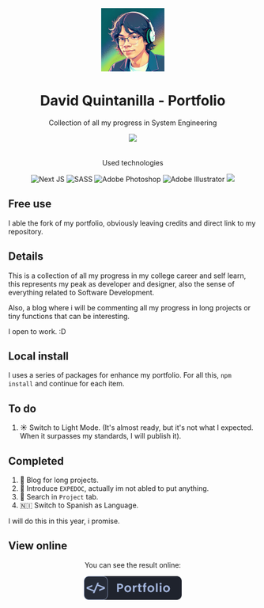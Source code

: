 <div align="center">
    <img src="./public/davidquint-photo.png"  width="128px"></img>
    <h1>David Quintanilla - Portfolio</h1>
    <p>Collection of all my progress in System Engineering</p>
    <a href="https://github.com/davidquintr/portfolio/blob/main/LICENSE">
        <img src="https://img.shields.io/badge/License-MIT-yellow.svg">
    </a>
</div>

<br>

<div align="center">
    <p>Used technologies</p>
    <img src="https://img.shields.io/badge/Next-black?style=for-the-badge&logo=next.js&logoColor=white" alt="Next JS">
    <img src="https://img.shields.io/badge/Sass-CC6699?style=for-the-badge&logo=sass&logoColor=white" alt="SASS">
    <img src="https://img.shields.io/badge/adobe%20photoshop-%2331A8FF.svg?style=for-the-badge&logo=adobe%20photoshop&logoColor=white" alt="Adobe Photoshop">
    <img src="https://img.shields.io/badge/adobe%20illustrator-%23FF9A00.svg?style=for-the-badge&logo=adobe%20illustrator&logoColor=white" alt="Adobe Illustrator">
    <img src="https://img.shields.io/badge/Visual%20Studio%20Code-0078d7.svg?style=for-the-badge&logo=visual-studio-code&logoColor=white">
</div>

## Free use

I able the fork of my portfolio, obviously leaving credits and direct link to my repository.

## Details

This is a collection of all my progress in my college career and self learn, this represents my peak as developer and designer, also the sense of everything related to Software Development.

Also, a blog where i will be commenting all my progress in long projects or tiny functions that can be interesting.

I open to work. :D

## Local install

I uses a series of packages for enhance my portfolio.
For all this, `npm install` and continue for each item.

## To do

1. ☀️ Switch to Light Mode. (It's almost ready, but it's not what I expected. When it surpasses my standards, I will publish it).

## Completed

1. 📕 Blog for long projects.
2. 📘 Introduce `EXPEDOC`, actually im not abled to put anything.
3. 🔎 Search in `Project` tab.
4. 🇳🇮 Switch to Spanish as Language.

I will do this in this year, i promise.

## View online

<div align="center">
    <p>You can see the result online:</p>
    <a href="https://davidquintr.github.io/portfolio/">
        <img src="./public/portfolio-icon.png" height="48">
    </a>
</div>
